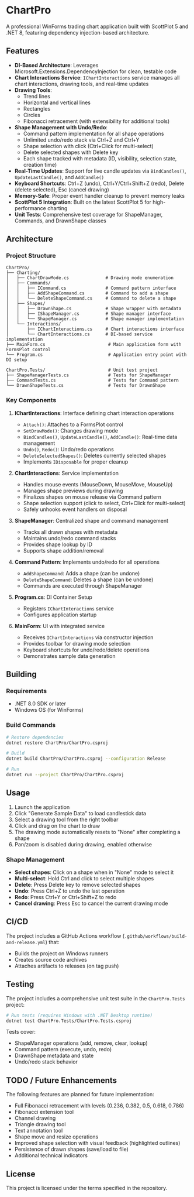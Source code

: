 # ChartPro

A professional WinForms trading chart application built with ScottPlot 5 and .NET 8, featuring dependency injection-based architecture.

## Features

- **DI-Based Architecture**: Leverages Microsoft.Extensions.DependencyInjection for clean, testable code
- **Chart Interactions Service**: `IChartInteractions` service manages all chart interactions, drawing tools, and real-time updates
- **Drawing Tools**: 
  - Trend lines
  - Horizontal and vertical lines
  - Rectangles
  - Circles
  - Fibonacci retracement (with extensibility for additional tools)
- **Shape Management with Undo/Redo**: 
  - Command pattern implementation for all shape operations
  - Unlimited undo/redo stack via Ctrl+Z and Ctrl+Y
  - Shape selection with click (Ctrl+Click for multi-select)
  - Delete selected shapes with Delete key
  - Each shape tracked with metadata (ID, visibility, selection state, creation time)
- **Real-Time Updates**: Support for live candle updates via `BindCandles()`, `UpdateLastCandle()`, and `AddCandle()`
- **Keyboard Shortcuts**: Ctrl+Z (undo), Ctrl+Y/Ctrl+Shift+Z (redo), Delete (delete selected), Esc (cancel drawing)
- **Memory-Safe**: Proper event handler cleanup to prevent memory leaks
- **ScottPlot 5 Integration**: Built on the latest ScottPlot 5 for high-performance charting
- **Unit Tests**: Comprehensive test coverage for ShapeManager, Commands, and DrawnShape classes

## Architecture

### Project Structure

```
ChartPro/
├── Charting/
│   ├── ChartDrawMode.cs              # Drawing mode enumeration
│   ├── Commands/
│   │   ├── ICommand.cs               # Command pattern interface
│   │   ├── AddShapeCommand.cs        # Command to add a shape
│   │   └── DeleteShapeCommand.cs     # Command to delete a shape
│   ├── Shapes/
│   │   ├── DrawnShape.cs             # Shape wrapper with metadata
│   │   ├── IShapeManager.cs          # Shape manager interface
│   │   └── ShapeManager.cs           # Shape manager implementation
│   └── Interactions/
│       ├── IChartInteractions.cs     # Chart interactions interface
│       └── ChartInteractions.cs      # DI-based service implementation
├── MainForm.cs                        # Main application form with FormsPlot control
└── Program.cs                         # Application entry point with DI setup

ChartPro.Tests/                        # Unit test project
├── ShapeManagerTests.cs               # Tests for ShapeManager
├── CommandTests.cs                    # Tests for Command pattern
└── DrawnShapeTests.cs                 # Tests for DrawnShape
```

### Key Components

1. **IChartInteractions**: Interface defining chart interaction operations
   - `Attach()`: Attaches to a FormsPlot control
   - `SetDrawMode()`: Changes drawing mode
   - `BindCandles()`, `UpdateLastCandle()`, `AddCandle()`: Real-time data management
   - `Undo()`, `Redo()`: Undo/redo operations
   - `DeleteSelectedShapes()`: Deletes currently selected shapes
   - Implements `IDisposable` for proper cleanup

2. **ChartInteractions**: Service implementation
   - Handles mouse events (MouseDown, MouseMove, MouseUp)
   - Manages shape previews during drawing
   - Finalizes shapes on mouse release via Command pattern
   - Shape selection support (click to select, Ctrl+Click for multi-select)
   - Safely unhooks event handlers on disposal

3. **ShapeManager**: Centralized shape and command management
   - Tracks all drawn shapes with metadata
   - Maintains undo/redo command stacks
   - Provides shape lookup by ID
   - Supports shape addition/removal

4. **Command Pattern**: Implements undo/redo for all operations
   - `AddShapeCommand`: Adds a shape (can be undone)
   - `DeleteShapeCommand`: Deletes a shape (can be undone)
   - Commands are executed through ShapeManager

5. **Program.cs**: DI Container Setup
   - Registers `IChartInteractions` service
   - Configures application startup

6. **MainForm**: UI with integrated service
   - Receives `IChartInteractions` via constructor injection
   - Provides toolbar for drawing mode selection
   - Keyboard shortcuts for undo/redo/delete operations
   - Demonstrates sample data generation

## Building

### Requirements

- .NET 8.0 SDK or later
- Windows OS (for WinForms)

### Build Commands

```bash
# Restore dependencies
dotnet restore ChartPro/ChartPro.csproj

# Build
dotnet build ChartPro/ChartPro.csproj --configuration Release

# Run
dotnet run --project ChartPro/ChartPro.csproj
```

## Usage

1. Launch the application
2. Click "Generate Sample Data" to load candlestick data
3. Select a drawing tool from the right toolbar
4. Click and drag on the chart to draw
5. The drawing mode automatically resets to "None" after completing a shape
6. Pan/zoom is disabled during drawing, enabled otherwise

### Shape Management

- **Select shapes**: Click on a shape when in "None" mode to select it
- **Multi-select**: Hold Ctrl and click to select multiple shapes
- **Delete**: Press Delete key to remove selected shapes
- **Undo**: Press Ctrl+Z to undo the last operation
- **Redo**: Press Ctrl+Y or Ctrl+Shift+Z to redo
- **Cancel drawing**: Press Esc to cancel the current drawing mode

## CI/CD

The project includes a GitHub Actions workflow (`.github/workflows/build-and-release.yml`) that:
- Builds the project on Windows runners
- Creates source code archives
- Attaches artifacts to releases (on tag push)

## Testing

The project includes a comprehensive unit test suite in the `ChartPro.Tests` project:

```bash
# Run tests (requires Windows with .NET Desktop runtime)
dotnet test ChartPro.Tests/ChartPro.Tests.csproj
```

Tests cover:
- ShapeManager operations (add, remove, clear, lookup)
- Command pattern (execute, undo, redo)
- DrawnShape metadata and state
- Undo/redo stack behavior

## TODO / Future Enhancements

The following features are planned for future implementation:
- Full Fibonacci retracement with levels (0.236, 0.382, 0.5, 0.618, 0.786)
- Fibonacci extension tool
- Channel drawing
- Triangle drawing tool
- Text annotation tool
- Shape move and resize operations
- Improved shape selection with visual feedback (highlighted outlines)
- Persistence of drawn shapes (save/load to file)
- Additional technical indicators

## License

This project is licensed under the terms specified in the repository.
